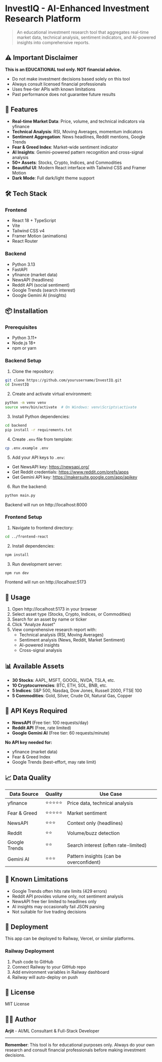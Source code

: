 # InvestIQ - AI-Enhanced Investment Research Platform

> An educational investment research tool that aggregates real-time market data, technical analysis, sentiment indicators, and AI-powered insights into comprehensive reports.

## ⚠️ Important Disclaimer

**This is an EDUCATIONAL tool only. NOT financial advice.**
- Do not make investment decisions based solely on this tool
- Always consult licensed financial professionals
- Uses free-tier APIs with known limitations
- Past performance does not guarantee future results

## 🚀 Features

- **Real-time Market Data**: Price, volume, and technical indicators via yfinance
- **Technical Analysis**: RSI, Moving Averages, momentum indicators
- **Sentiment Aggregation**: News headlines, Reddit mentions, Google Trends
- **Fear & Greed Index**: Market-wide sentiment indicator
- **AI Insights**: Gemini-powered pattern recognition and cross-signal analysis
- **50+ Assets**: Stocks, Crypto, Indices, and Commodities
- **Beautiful UI**: Modern React interface with Tailwind CSS and Framer Motion
- **Dark Mode**: Full dark/light theme support

## 🛠️ Tech Stack

### Frontend
- React 18 + TypeScript
- Vite
- Tailwind CSS v4
- Framer Motion (animations)
- React Router

### Backend
- Python 3.13
- FastAPI
- yfinance (market data)
- NewsAPI (headlines)
- Reddit API (social sentiment)
- Google Trends (search interest)
- Google Gemini AI (insights)

## 📦 Installation

### Prerequisites
- Python 3.11+
- Node.js 18+
- npm or yarn

### Backend Setup

1. Clone the repository:
```bash
git clone https://github.com/yourusername/InvestIQ.git
cd InvestIQ
```

2. Create and activate virtual environment:
```bash
python -m venv venv
source venv/bin/activate  # On Windows: venv\Scripts\activate
```

3. Install Python dependencies:
```bash
cd backend
pip install -r requirements.txt
```

4. Create `.env` file from template:
```bash
cp .env.example .env
```

5. Add your API keys to `.env`:
- Get NewsAPI key: https://newsapi.org/
- Get Reddit credentials: https://www.reddit.com/prefs/apps
- Get Gemini API key: https://makersuite.google.com/app/apikey

6. Run the backend:
```bash
python main.py
```
Backend will run on http://localhost:8000

### Frontend Setup

1. Navigate to frontend directory:
```bash
cd ../frontend-react
```

2. Install dependencies:
```bash
npm install
```

3. Run development server:
```bash
npm run dev
```
Frontend will run on http://localhost:5173

## 🎯 Usage

1. Open http://localhost:5173 in your browser
2. Select asset type (Stocks, Crypto, Indices, or Commodities)
3. Search for an asset by name or ticker
4. Click "Analyze Asset"
5. View comprehensive research report with:
   - Technical analysis (RSI, Moving Averages)
   - Sentiment analysis (News, Reddit, Market Sentiment)
   - AI-powered insights
   - Cross-signal analysis

## 📊 Available Assets

- **30 Stocks**: AAPL, MSFT, GOOGL, NVDA, TSLA, etc.
- **10 Cryptocurrencies**: BTC, ETH, SOL, BNB, etc.
- **5 Indices**: S&P 500, Nasdaq, Dow Jones, Russell 2000, FTSE 100
- **5 Commodities**: Gold, Silver, Crude Oil, Natural Gas, Copper

## 🔑 API Keys Required

- **NewsAPI** (Free tier: 100 requests/day)
- **Reddit API** (Free, rate limited)
- **Google Gemini AI** (Free tier: 60 requests/minute)

**No API key needed for:**
- yfinance (market data)
- Fear & Greed Index
- Google Trends (best-effort, may rate limit)

## 📈 Data Quality

| Data Source | Quality | Use Case |
|-------------|---------|----------|
| yfinance | ⭐⭐⭐⭐⭐ | Price data, technical analysis |
| Fear & Greed | ⭐⭐⭐⭐⭐ | Market sentiment |
| NewsAPI | ⭐⭐⭐ | Context only (headlines) |
| Reddit | ⭐⭐ | Volume/buzz detection |
| Google Trends | ⭐⭐ | Search interest (often rate-limited) |
| Gemini AI | ⭐⭐⭐ | Pattern insights (can be overconfident) |

## 🚧 Known Limitations

- Google Trends often hits rate limits (429 errors)
- Reddit API provides volume only, not sentiment analysis
- NewsAPI free tier limited to headlines only
- AI insights may occasionally fail JSON parsing
- Not suitable for live trading decisions

## 🚀 Deployment

This app can be deployed to Railway, Vercel, or similar platforms.

### Railway Deployment
1. Push code to GitHub
2. Connect Railway to your GitHub repo
3. Add environment variables in Railway dashboard
4. Railway will auto-deploy on push

## 📄 License

MIT License

## 👨‍💻 Author

**Arjit** - AI/ML Consultant & Full-Stack Developer

---

**Remember**: This tool is for educational purposes only. Always do your own research and consult financial professionals before making investment decisions.
